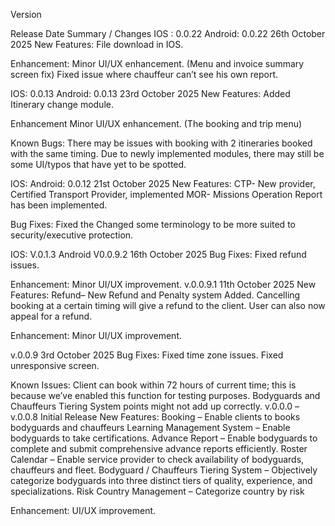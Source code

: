 Version

Release Date
Summary / Changes
IOS : 0.0.22
Android: 0.0.22
26th October 2025
New Features: 
File download in IOS.

Enhancement:
Minor UI/UX enhancement. (Menu and invoice summary screen fix)
Fixed issue where chauffeur can’t see his own report.


IOS: 0.0.13
Android: 0.0.13
23rd October 2025
New Features:
Added Itinerary change module.

Enhancement
Minor UI/UX enhancement. (The booking and trip menu)

Known Bugs:
There may be issues with booking with 2 itineraries booked with the same timing.
Due to newly implemented modules, there may still be some UI/typos that have yet to be spotted.



IOS:
Android: 0.0.12
21st October 2025
New Features:
CTP- New provider, Certified Transport Provider, implemented
MOR- Missions Operation Report has been implemented.

Bug Fixes:
Fixed the 
Changed some terminology to be more suited to security/executive protection.




IOS: V.0.1.3
Android V0.0.9.2
16th October 2025
Bug Fixes:
Fixed refund issues.

Enhancement:
Minor UI/UX improvement. 
v.0.0.9.1
11th October 2025
New Features:
Refund– New Refund and Penalty system Added. Cancelling booking at a certain timing will give a refund to the client. User can also now appeal for a refund.

Enhancement:
Minor UI/UX improvement. 


v.0.0.9
3rd October 2025
Bug Fixes:
Fixed time zone issues.
Fixed unresponsive screen.

Known Issues:
Client can book within 72 hours of current time; this is because we’ve enabled this function for testing purposes.
Bodyguards and Chauffeurs Tiering System points might not add up correctly.
v.0.0.0 – v.0.0.8
Initial Release
New Features:
Booking – Enable clients to books bodyguards and chauffeurs
Learning Management System – Enable bodyguards to take certifications.
Advance Report – Enable bodyguards to complete and submit comprehensive advance reports efficiently.
Roster Calendar – Enable service provider to check availability of bodyguards, chauffeurs and fleet.
Bodyguard / Chauffeurs Tiering System – Objectively categorize bodyguards into three distinct tiers of quality, experience, and specializations. 
Risk Country Management – Categorize country by risk

Enhancement:
UI/UX improvement.

